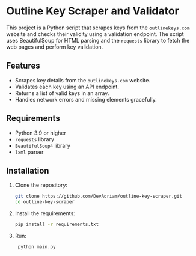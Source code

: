 # Outline Key Scraper and Validator

This project is a Python script that scrapes keys from the `outlinekeys.com` website and checks their validity using a validation endpoint. The script uses BeautifulSoup for HTML parsing and the `requests` library to fetch the web pages and perform key validation.

## Features

- Scrapes key details from the `outlinekeys.com` website.
- Validates each key using an API endpoint.
- Returns a list of valid keys in an array.
- Handles network errors and missing elements gracefully.

## Requirements

- Python 3.9 or higher
- `requests` library
- `BeautifulSoup4` library
- `lxml` parser

## Installation

1. Clone the repository:

   ```bash
   git clone https://github.com/DevAdriam/outline-key-scraper.git
   cd outline-key-scraper
   ```

2. Install the requirements:

   ```bash
   pip install -r requirements.txt
   ```

3. Run:
   ```bash
    python main.py
   ```
